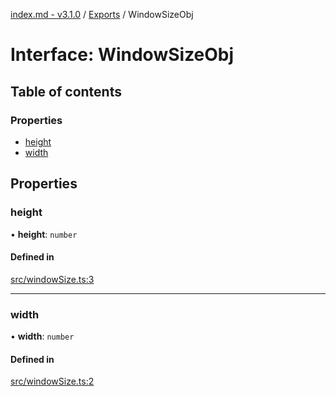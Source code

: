 [index.md - v3.1.0](../README.md) / [Exports](../modules.md) / WindowSizeObj

# Interface: WindowSizeObj

## Table of contents

### Properties

- [height](WindowSizeObj.md#height)
- [width](WindowSizeObj.md#width)

## Properties

### height

• **height**: `number`

#### Defined in

[src/windowSize.ts:3](https://github.com/saqqdy/js-cool/blob/a69dc09/src/windowSize.ts#L3)

---

### width

• **width**: `number`

#### Defined in

[src/windowSize.ts:2](https://github.com/saqqdy/js-cool/blob/a69dc09/src/windowSize.ts#L2)
